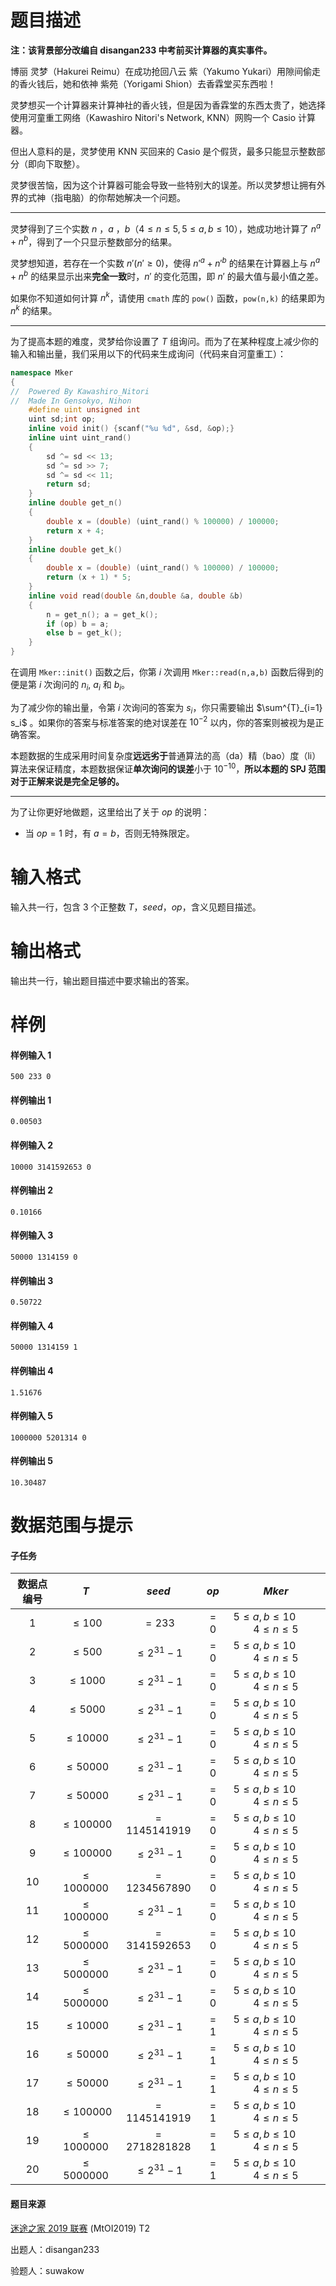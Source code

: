 
# 题目描述

**注：该背景部分改编自 disangan233 中考前买计算器的真实事件。**  

博丽 灵梦（Hakurei Reimu）在成功抢回八云 紫（Yakumo Yukari）用隙间偷走的香火钱后，她和依神 紫苑（Yorigami Shion）去香霖堂买东西啦！  

灵梦想买一个计算器来计算神社的香火钱，但是因为香霖堂的东西太贵了，她选择使用河童重工网络（Kawashiro Nitori's Network, KNN）网购一个 Casio 计算器。

但出人意料的是，灵梦使用 KNN 买回来的 Casio 是个假货，最多只能显示整数部分（即向下取整）。   

灵梦很苦恼，因为这个计算器可能会导致一些特别大的误差。所以灵梦想让拥有外界的式神（指电脑）的你帮她解决一个问题。

---

灵梦得到了三个实数 $n$ ，$a$ ，$b$（$4\le n\le 5,5 \le a,b \le 10$），她成功地计算了 $n^a+n^b$，得到了一个只显示整数部分的结果。  

灵梦想知道，若存在一个实数 $n'(n' \geq 0)$，使得 ${n'}^a+{n'}^b$ 的结果在计算器上与 $n^a+n^b$ 的结果显示出来**完全一致**时，$n'$ 的变化范围，即 $n'$ 的最大值与最小值之差。  

如果你不知道如何计算 $n^k$，请使用 `cmath` 库的 `pow()` 函数，`pow(n,k)` 的结果即为 $n^k$ 的结果。    

---

为了提高本题的难度，灵梦给你设置了 $T$ 组询问。而为了在某种程度上减少你的输入和输出量，我们采用以下的代码来生成询问（代码来自河童重工）：  

```cpp
namespace Mker
{
//  Powered By Kawashiro_Nitori
//  Made In Gensokyo, Nihon
	#define uint unsigned int
	uint sd;int op;
	inline void init() {scanf("%u %d", &sd, &op);}
	inline uint uint_rand()
	{
		sd ^= sd << 13;
		sd ^= sd >> 7;
		sd ^= sd << 11;
		return sd;
	}
	inline double get_n()
	{
		double x = (double) (uint_rand() % 100000) / 100000;
		return x + 4;
	}
	inline double get_k()
	{
		double x = (double) (uint_rand() % 100000) / 100000;
		return (x + 1) * 5;
	}
	inline void read(double &n,double &a, double &b)
	{
		n = get_n(); a = get_k();
		if (op) b = a;
		else b = get_k(); 
	}
}
```

在调用 `Mker::init()` 函数之后，你第 $i$ 次调用 `Mker::read(n,a,b)` 函数后得到的便是第 $i$ 次询问的 $n_i$, $a_i$ 和 $b_i$。     

为了减少你的输出量，令第 $i$ 次询问的答案为 $s_i$，你只需要输出 $\sum^{T}_{i=1} s_i$ 。如果你的答案与标准答案的绝对误差在 $10^{-2}$ 以内，你的答案则被视为是正确答案。

本题数据的生成采用时间复杂度**远远劣于**普通算法的高（da）精（bao）度（li）算法来保证精度，本题数据保证**单次询问的误差**小于 $10^{-10}$，**所以本题的 SPJ 范围对于正解来说是完全足够的。**

---

为了让你更好地做题，这里给出了关于 $op$ 的说明：   

* 当 $op=1$ 时，有 $a=b$，否则无特殊限定。  



# 输入格式

输入共一行，包含 $3$ 个正整数  $T$，$seed$，$op$，含义见题目描述。

# 输出格式

输出共一行，输出题目描述中要求输出的答案。

# 样例

#### 样例输入 1

```plain
500 233 0
```

#### 样例输出 1

```plain
0.00503
```

#### 样例输入 2

```plain
10000 3141592653 0
```

#### 样例输出 2

```plain
0.10166
```

#### 样例输入 3

```plain
50000 1314159 0
```

#### 样例输出 3

```plain
0.50722
```

#### 样例输入 4

```plain
50000 1314159 1
```

#### 样例输出 4

```plain
1.51676
```

#### 样例输入 5

```plain
1000000 5201314 0
```

#### 样例输出 5

```plain
10.30487
```


# 数据范围与提示

#### 子任务

|数据点编号|$T$|$seed$|$op$|$Mker$|
|:-:|:-:|:-:|:-:|:-:|
|$1$|$\leq 100$|$=233$|$=0$|$5\leq a,b \leq 10 \qquad 4\leq n\leq 5$|
|$2$|$\leq 500$|$\leq 2^{31}-1$|$=0$|$5\leq a,b \leq 10 \qquad 4\leq n\leq 5$|
|$3$|$\leq 1000$|$\leq 2^{31}-1$|$=0$|$5\leq a,b \leq 10 \qquad 4\leq n\leq 5$|
|$4$|$\leq 5000$|$\leq 2^{31}-1$|$=0$|$5\leq a,b \leq 10 \qquad 4\leq n\leq 5$|
|$5$|$\leq 10000$|$\leq 2^{31}-1$|$=0$|$5\leq a,b \leq 10 \qquad 4\leq n\leq 5$|
|$6$|$\leq 50000$|$\leq 2^{31}-1$|$=0$|$5\leq a,b \leq 10 \qquad 4\leq n\leq 5$|
|$7$|$\leq 50000$|$\leq 2^{31}-1$|$=0$|$5\leq a,b \leq 10 \qquad 4\leq n\leq 5$|
|$8$|$\leq 100000$|$=1145141919$|$=0$|$5\leq a,b \leq 10 \qquad 4\leq n\leq 5$|
|$9$|$\leq 100000$|$\leq 2^{31}-1$|$=0$|$5\leq a,b \leq 10 \qquad 4\leq n\leq 5$|
|$10$|$\leq 1000000$|$=1234567890$|$=0$|$5\leq a,b \leq 10 \qquad 4\leq n\leq 5$|
|$11$|$\leq 1000000$|$\leq 2^{31}-1$|$=0$|$5\leq a,b \leq 10 \qquad 4\leq n\leq 5$|
|$12$|$\leq 5000000$|$=3141592653$|$=0$|$5\leq a,b \leq 10 \qquad 4\leq n\leq 5$|
|$13$|$\leq 5000000$|$\leq 2^{31}-1$|$=0$|$5\leq a,b \leq 10 \qquad 4\leq n\leq 5$|
|$14$|$\leq 5000000$|$\leq 2^{31}-1$|$=0$|$5\leq a,b \leq 10 \qquad 4\leq n\leq 5$|
|$15$|$\leq 10000$|$\leq 2^{31}-1$|$=1$|$5\leq a,b \leq 10 \qquad 4\leq n\leq 5$|
|$16$|$\leq 50000$|$\leq 2^{31}-1$|$=1$|$5\leq a,b \leq 10 \qquad 4\leq n\leq 5$|
|$17$|$\leq 50000$|$\leq 2^{31}-1$|$=1$|$5\leq a,b \leq 10 \qquad 4\leq n\leq 5$|
|$18$|$\leq 100000$|$=1145141919$|$=1$|$5\leq a,b \leq 10 \qquad 4\leq n\leq 5$|
|$19$|$\leq 1000000$|$=2718281828$|$=1$|$5\leq a,b \leq 10 \qquad 4\leq n\leq 5$|
|$20$|$\leq 5000000$|$\leq 2^{31}-1$|$=1$|$5\leq a,b \leq 10 \qquad 4\leq n\leq 5$|

#### 题目来源

[迷途之家 2019 联赛](https://www.luogu.org/contest/20135) (MtOI2019) T2

出题人：disangan233

验题人：suwakow


